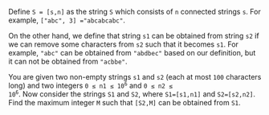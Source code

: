 Define `S = [s,n]` as the string `S` which consists of `n` connected strings `s`. For example, `["abc", 3] ="abcabcabc"`.

On the other hand, we define that string `s1` can be obtained from string `s2` if we can remove some characters from `s2` such that it becomes `s1`. For example, `"abc"` can be obtained from `"abdbec"` based on our definition, but it can not be obtained from `"acbbe"`.

You are given two non-empty strings `s1` and `s2` (each at most `100` characters long) and two integers <code>0 ≤ n1 ≤ 10<sup>6</sup></code> and <code>0 ≤ n2 ≤ 10<sup>6</sup></code>. Now consider the strings `S1` and `S2`, where `S1=[s1,n1]` and `S2=[s2,n2]`. Find the maximum integer `M` such that `[S2,M]` can be obtained from `S1`.